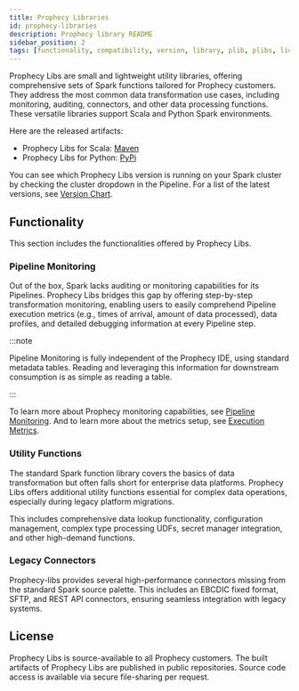 ```yaml
---
title: Prophecy Libraries
id: prophecy-libraries
description: Prophecy library README
sidebar_position: 2
tags: [functionality, compatibility, version, library, plib, plibs, license]
---
```


Prophecy Libs are small and lightweight utility libraries, offering comprehensive sets of Spark functions tailored for Prophecy customers. They address the most common data transformation use cases, including monitoring, auditing, connectors, and other data processing functions. These versatile libraries support Scala and Python Spark environments.

Here are the released artifacts:

- Prophecy Libs for Scala: [Maven](https://mvnrepository.com/artifact/io.prophecy/prophecy-libs)
- Prophecy Libs for Python: [PyPi](https://pypi.org/project/prophecy-libs/)

You can see which Prophecy Libs version is running on your Spark cluster by checking the cluster dropdown in the Pipeline. For a list of the latest versions, see [Version Chart](/docs/release_notes/version_chart.md).

## Functionality

This section includes the functionalities offered by Prophecy Libs.

### Pipeline Monitoring

Out of the box, Spark lacks auditing or monitoring capabilities for its Pipelines. Prophecy Libs bridges this gap by offering step-by-step transformation monitoring, enabling users to easily comprehend Pipeline execution metrics (e.g., times of arrival, amount of data processed), data profiles, and detailed debugging information at every Pipeline step.

:::note

Pipeline Monitoring is fully independent of the Prophecy IDE, using standard metadata tables. Reading and leveraging this information for downstream consumption is as simple as reading a table.

:::

To learn more about Prophecy monitoring capabilities, see [Pipeline Monitoring](/docs/Spark/pipeline-monitoring/pipeline-monitoring.md). And to learn more about the metrics setup, see [Execution Metrics](/docs/Spark/execution/execution-metrics.md).

### Utility Functions

The standard Spark function library covers the basics of data transformation but often falls short for enterprise data platforms. Prophecy Libs offers additional utility functions essential for complex data operations, especially during legacy platform migrations.

This includes comprehensive data lookup functionality, configuration management, complex type processing UDFs, secret manager integration, and other high-demand functions.

### Legacy Connectors

Prophecy-libs provides several high-performance connectors missing from the standard Spark source palette. This includes an EBCDIC fixed format, SFTP, and REST API connectors, ensuring seamless integration with legacy systems.

## License

Prophecy Libs is source-available to all Prophecy customers. The built artifacts of Prophecy Libs are published in public repositories. Source code access is available via secure file-sharing per request.
